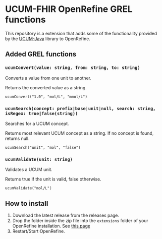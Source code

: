 # UCUM-FHIR OpenRefine GREL functions

This repository is a extension that adds some of the functionality provided by
the [UCUM-Java](https://github.com/FHIR/Ucum-java/tree/master) library to OpenRefine.

## Added GREL functions

### `ucumConvert(value: string, from: string, to: string)`

Converts a value from one unit to another.

Returns the converted value as a string.

```grel
ucumConvert("1.0", "mol/L", "mmol/L")
```

### `ucumSearch(concept: prefix|base|unit|null, search: string, isRegex: true|false(string))`

Searches for a UCUM concept.

Returns most relevant UCUM concept as a string. If no concept is found, returns null.

```grel
ucumSearch("unit", "mol", "false")
```

### `ucumValidate(unit: string)`

Validates a UCUM unit.

Returns true if the unit is valid, false otherwise.

```grel
ucumValidate("mol/L")
```

## How to install

1. Download the latest release from the releases page.
2. Drop the folder inside the zip file into the `extensions` folder of your OpenRefine installation.
   See [this page](https://openrefine.org/docs/manual/installing#find-the-right-place-to-install)
3. Restart/Start OpenRefine.

